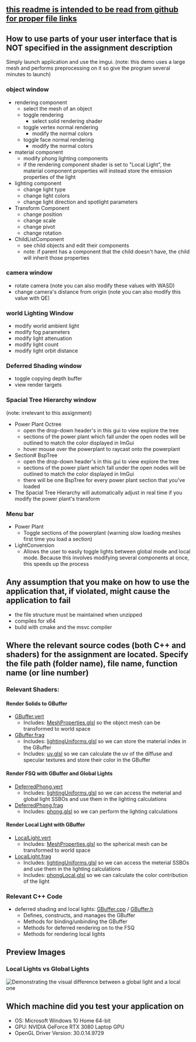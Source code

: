 <!--Start Header -------------------------------------------------------
Copyright (C) 2020 DigiPen Institute of Technology.
Reproduction or disclosure of this file or its contents without the prior written
consent of DigiPen Institute of Technology is prohibited.
File Name: README.txt
Language: MSVC c++17
Platform: win64 compiled in Visual Studio 2019
Project: jordan.h_CS350_3
Author: Jordan Hoffmann, jordan.h
Creation date: 04/04/2021
End Header ----------------------------------------------------------->

## [this readme is intended to be read from github for proper file links](https://github.com/jhoffmann2/CS350/blob/master/README.md)

## How to use parts of your user interface that is NOT specified in the assignment description

Simply launch application and use the imgui. 
(note: this demo uses a large mesh and performs preprocessing on it so give the program several minutes to launch)

### object window

- rendering component
  - select the mesh of an object
  - toggle rendering
    - select solid rendering shader
  - toggle vertex normal rendering
    - modify the normal colors
  - toggle face normal rendering
    - modify the normal colors
- material component
  - modify phong lighting components
  - if the rendering component shader is set to "Local Light", the material component properties will instead store the emission properties of the light
- lighting component
  - change light type
  - change light colors
  - change light direction and spotlight parameters
- Transform Component
  - change position
  - change scale
  - change pivot
  - change rotation
- ChildListComponent
  - see child objects and edit their components
  - note: if parent has a component that the child doesn't have, the child will inherit those properties

### camera window

- rotate camera (note you can also modify these values with WASD)
- change camera's distance from origin (note you can also modify this value with QE)

### world Lighting Window

- modify world ambient light
- modify fog parameters
- modify light attenuation
- modify light count
- modify light orbit distance

### Deferred Shading window

- toggle copying depth buffer
- view render targets

### Spacial Tree Hierarchy window

(note: irrelevant to this assignment)
- Power Plant Octree
  - open the drop-down header's in this gui to view explore the tree
  - sections of the power plant which fall under the open nodes will be outlined to match the color displayed in ImGui
  - hover mouse over the powerplant to raycast onto the powerplant
- Section# BspTree
  - open the drop-down header's in this gui to view explore the tree
  - sections of the power plant which fall under the open nodes will be outlined to match the color displayed in ImGui
  - there will be one BspTree for every power plant section that you've loaded
- The Spacial Tree Hierarchy will automatically adjust in real time if you modify the power plant's transform

### Menu bar

- Power Plant
  - Toggle sections of the powerplant (warning slow loading meshes first time you load a section)
- LightConversion
  - Allows the user to easily toggle lights between global mode and local mode. Because this involves modifying several components at once, this speeds up the process

## Any assumption that you make on how to use the application that, if violated, might cause the application to fail

- the file structure must be maintained when unzipped
- compiles for x64 
- build with cmake and the msvc compiler

## Where the relevant source codes (both C++ and shaders) for the assignment are located. Specify the file path (folder name), file name, function name (or line number)

### Relevant Shaders:

#### Render Solids to GBuffer

- [GBuffer.vert](Common/shaders/Forward/GBuffer.vert)
  - Includes: [MeshProperties.glsl](Common/shaders/Include/MeshProperties.glsl) so the object mesh can be transformed to world space
- [GBuffer.frag](Common/shaders/Forward/GBuffer.frag)
  - Includes: [lightingUniforms.glsl](Common/shaders/Include/lightingUniforms.glsl) so we can store the material index in the GBuffer
  - Includes: [uv.glsl](Common/shaders/Include/uv.glsl) so we can calculate the uv of the diffuse and specular textures and store their color in the GBuffer

#### Render FSQ with GBuffer and Global Lights

- [DeferredPhong.vert](Common/shaders/Deferred/DeferredPhong.vert)
  - Includes: [lightingUniforms.glsl](Common/shaders/Include/lightingUniforms.glsl) so we can access the meterial and global light SSBOs and use them in the lighting calculations
- [DeferredPhong.frag](Common/shaders/Deferred/DeferredPhong.frag)
  - Includes: [phong.glsl](Common/shaders/Include/phongLocal.glsl) so we can perform the lighting calculations

#### Render Local Light with GBuffer

- [LocalLight.vert](Common/shaders/Deferred/LocalLight.vert)
  - Includes: [MeshProperties.glsl](Common/shaders/Include/MeshProperties.glsl) so the spherical mesh can be transformed to world space
- [LocalLight.frag](Common/shaders/Deferred/LocalLight.frag)
  - Includes: [lightingUniforms.glsl](Common/shaders/Include/lightingUniforms.glsl) so we can access the meterial SSBOs and use them in the lighting calculations
  - Includes: [phongLocal.glsl](Common/shaders/Include/phongLocal.glsl) so we can calculate the color contribution of the light

### Relevant C++ Code
- deferred shading and local lights: [GBuffer.cpp](Projects/RenderingEngine/GBuffer.cpp) / [GBuffer.h](Projects/RenderingEngine/GBuffer.h)
  - Defines, constructs, and manages the GBuffer
  - Methods for binding/unbinding the GBuffer
  - Methods for deferred rendering on to the FSQ
  - Methods for rendering local lights

## Preview Images
### Local Lights vs Global Lights
![Demonstrating the visual difference between a global light and a local one](D:\Digipen\2020-2021\CS350\Previews\GlobalLightConversion.gif "Local vs Global Lights")

## Which machine did you test your application on
- OS: Microsoft Windows 10 Home 64-bit
- GPU: NVIDIA GeForce RTX 3080 Laptop GPU
- OpenGL Driver Version: 30.0.14.9729
